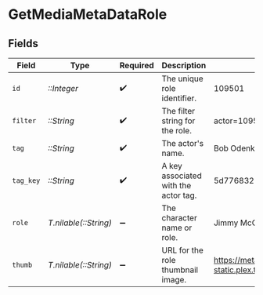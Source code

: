 # GetMediaMetaDataRole


## Fields

| Field                                                                         | Type                                                                          | Required                                                                      | Description                                                                   | Example                                                                       |
| ----------------------------------------------------------------------------- | ----------------------------------------------------------------------------- | ----------------------------------------------------------------------------- | ----------------------------------------------------------------------------- | ----------------------------------------------------------------------------- |
| `id`                                                                          | *::Integer*                                                                   | :heavy_check_mark:                                                            | The unique role identifier.                                                   | 109501                                                                        |
| `filter`                                                                      | *::String*                                                                    | :heavy_check_mark:                                                            | The filter string for the role.                                               | actor=109501                                                                  |
| `tag`                                                                         | *::String*                                                                    | :heavy_check_mark:                                                            | The actor's name.                                                             | Bob Odenkirk                                                                  |
| `tag_key`                                                                     | *::String*                                                                    | :heavy_check_mark:                                                            | A key associated with the actor tag.                                          | 5d77683254f42c001f8c3f69                                                      |
| `role`                                                                        | *T.nilable(::String)*                                                         | :heavy_minus_sign:                                                            | The character name or role.                                                   | Jimmy McGill                                                                  |
| `thumb`                                                                       | *T.nilable(::String)*                                                         | :heavy_minus_sign:                                                            | URL for the role thumbnail image.                                             | https://metadata-static.plex.tv/f/people/f2ca7b474cc984efbdd5c503a096285a.jpg |